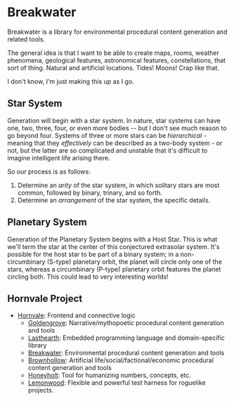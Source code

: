 # Breakwater
Breakwater is a library for environmental procedural content generation and related tools.

The general idea is that I want to be able to create maps, rooms, weather phenomena, geological features, astronomical features, constellations, that sort of thing.  Natural and artificial locations.  Tides!  Moons!  Crap like that.

I don't know, I'm just making this up as I go.

## Star System

Generation will begin with a star system.  In nature, star systems can have one, two, three, four, or even more bodies -- but I don't see much reason to go beyond four.  Systems of three or more stars can be _hierarchical_ - meaning that they _effectively_ can be described as a two-body system - or not, but the latter are so complicated and unstable that it's difficult to imagine intelligent life arising there.

So our process is as follows:

1. Determine an _arity_ of the star system, in which solitary stars are most common, followed by binary, trinary, and so forth.
2. Determine an _arrangement_ of the star system, the specific details.  

## Planetary System

Generation of the Planetary System begins with a Host Star.  This is what we'll term the star at the center of this conjectured extrasolar system.  It's possible for the host star to be part of a binary system; in a non-circumbinary (S-type) planetary orbit, the planet will circle only one of the stars, whereas a circumbinary (P-type) planetary orbit features the planet circling both.  This could lead to very interesting worlds!

## Hornvale Project
- [Hornvale](https://github.com/ndouglas/hornvale/): Frontend and connective logic
  - [Goldengrove](https://github.com/ndouglas/goldengrove/): Narrative/mythopoetic procedural content generation and tools
  - [Lasthearth](https://github.com/ndouglas/lasthearth/): Embedded programming language and domain-specific library
  - [Breakwater](https://github.com/ndouglas/breakwater/): Environmental procedural content generation and tools
  - [Brownhollow](https://github.com/ndouglas/brownhollow/): Artificial life/social/factional/economic procedural content generation and tools
  - [Honeyholt](https://github.com/ndouglas/honeyholt/): Tool for humanizing numbers, concepts, etc.
  - [Lemonwood](https://github.com/ndouglas/lemonwood/): Flexible and powerful test harness for roguelike projects.

